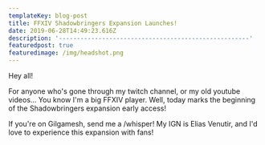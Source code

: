 ```yaml
---
templateKey: blog-post
title: FFXIV Shadowbringers Expansion Launches!
date: 2019-06-28T14:49:23.616Z
description: '-----------------------------------------------------'
featuredpost: true
featuredimage: /img/headshot.png
---
```

Hey all!



For anyone who's gone through my twitch channel, or my old youtube videos... You know I'm a big FFXIV player.  Well, today marks the beginning of the Shadowbringers expansion early access!

If you're on Gilgamesh, send me a /whisper!  My IGN is Elias Venutir, and I'd love to experience this expansion with fans!
